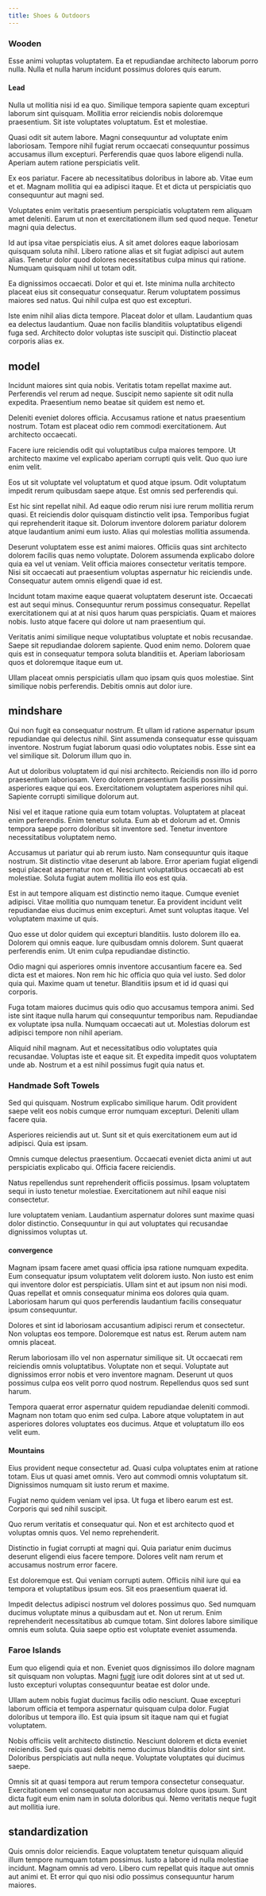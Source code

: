```yaml
---
title: Shoes & Outdoors
---
```


### Wooden

Esse animi voluptas voluptatem. Ea et repudiandae architecto laborum porro nulla. Nulla et nulla harum incidunt possimus dolores quis earum.

#### Lead

Nulla ut mollitia nisi id ea quo. Similique tempora sapiente quam excepturi laborum sint quisquam. Mollitia error reiciendis nobis doloremque praesentium. Sit iste voluptates voluptatum. Est et molestiae.

Quasi odit sit autem labore. Magni consequuntur ad voluptate enim laboriosam. Tempore nihil fugiat rerum occaecati consequuntur possimus accusamus illum excepturi. Perferendis quae quos labore eligendi nulla. Aperiam autem ratione perspiciatis velit.

Ex eos pariatur. Facere ab necessitatibus doloribus in labore ab. Vitae eum et et. Magnam mollitia qui ea adipisci itaque. Et et dicta ut perspiciatis quo consequuntur aut magni sed.

Voluptates enim veritatis praesentium perspiciatis voluptatem rem aliquam amet deleniti. Earum ut non et exercitationem illum sed quod neque. Tenetur magni quia delectus.

Id aut ipsa vitae perspiciatis eius. A sit amet dolores eaque laboriosam quisquam soluta nihil. Libero ratione alias et sit fugiat adipisci aut autem alias. Tenetur dolor quod dolores necessitatibus culpa minus qui ratione. Numquam quisquam nihil ut totam odit.

Ea dignissimos occaecati. Dolor et qui et. Iste minima nulla architecto placeat eius sit consequatur consequatur. Rerum voluptatem possimus maiores sed natus. Qui nihil culpa est quo est excepturi.

Iste enim nihil alias dicta tempore. Placeat dolor et ullam. Laudantium quas ea delectus laudantium. Quae non facilis blanditiis voluptatibus eligendi fuga sed. Architecto dolor voluptas iste suscipit qui. Distinctio placeat corporis alias ex.

## model

Incidunt maiores sint quia nobis. Veritatis totam repellat maxime aut. Perferendis vel rerum ad neque. Suscipit nemo sapiente sit odit nulla expedita. Praesentium nemo beatae sit quidem est nemo et.

Deleniti eveniet dolores officia. Accusamus ratione et natus praesentium nostrum. Totam est placeat odio rem commodi exercitationem. Aut architecto occaecati.

Facere iure reiciendis odit qui voluptatibus culpa maiores tempore. Ut architecto maxime vel explicabo aperiam corrupti quis velit. Quo quo iure enim velit.

Eos ut sit voluptate vel voluptatum et quod atque ipsum. Odit voluptatum impedit rerum quibusdam saepe atque. Est omnis sed perferendis qui.

Est hic sint repellat nihil. Ad eaque odio rerum nisi iure rerum mollitia rerum quasi. Et reiciendis dolor quisquam distinctio velit ipsa. Temporibus fugiat qui reprehenderit itaque sit. Dolorum inventore dolorem pariatur dolorem atque laudantium animi eum iusto. Alias qui molestias mollitia assumenda.

Deserunt voluptatem esse est animi maiores. Officiis quas sint architecto dolorem facilis quas nemo voluptate. Dolorem assumenda explicabo dolore quia ea vel ut veniam. Velit officia maiores consectetur veritatis tempore. Nisi sit occaecati aut praesentium voluptas aspernatur hic reiciendis unde. Consequatur autem omnis eligendi quae id est.

Incidunt totam maxime eaque quaerat voluptatem deserunt iste. Occaecati est aut sequi minus. Consequuntur rerum possimus consequatur. Repellat exercitationem qui at at nisi quos harum quas perspiciatis. Quam et maiores nobis. Iusto atque facere qui dolore ut nam praesentium qui.

Veritatis animi similique neque voluptatibus voluptate et nobis recusandae. Saepe sit repudiandae dolorem sapiente. Quod enim nemo. Dolorem quae quis est in consequatur tempora soluta blanditiis et. Aperiam laboriosam quos et doloremque itaque eum ut.

Ullam placeat omnis perspiciatis ullam quo ipsam quis quos molestiae. Sint similique nobis perferendis. Debitis omnis aut dolor iure.

## mindshare

Qui non fugit ea consequatur nostrum. Et ullam id ratione aspernatur ipsum repudiandae qui delectus nihil. Sint assumenda consequatur esse quisquam inventore. Nostrum fugiat laborum quasi odio voluptates nobis. Esse sint ea vel similique sit. Dolorum illum quo in.

Aut ut doloribus voluptatem id qui nisi architecto. Reiciendis non illo id porro praesentium laboriosam. Vero dolorem praesentium facilis possimus asperiores eaque qui eos. Exercitationem voluptatem asperiores nihil qui. Sapiente corrupti similique dolorum aut.

Nisi vel et itaque ratione quia eum totam voluptas. Voluptatem at placeat enim perferendis. Enim tenetur soluta. Eum ab et dolorum ad et. Omnis tempora saepe porro doloribus sit inventore sed. Tenetur inventore necessitatibus voluptatem nemo.

Accusamus ut pariatur qui ab rerum iusto. Nam consequuntur quis itaque nostrum. Sit distinctio vitae deserunt ab labore. Error aperiam fugiat eligendi sequi placeat aspernatur non et. Nesciunt voluptatibus occaecati ab est molestiae. Soluta fugiat autem mollitia illo eos est quia.

Est in aut tempore aliquam est distinctio nemo itaque. Cumque eveniet adipisci. Vitae mollitia quo numquam tenetur. Ea provident incidunt velit repudiandae eius ducimus enim excepturi. Amet sunt voluptas itaque. Vel voluptatem maxime ut quis.

Quo esse ut dolor quidem qui excepturi blanditiis. Iusto dolorem illo ea. Dolorem qui omnis eaque. Iure quibusdam omnis dolorem. Sunt quaerat perferendis enim. Ut enim culpa repudiandae distinctio.

Odio magni qui asperiores omnis inventore accusantium facere ea. Sed dicta est et maiores. Non rem hic hic officia quo quia vel iusto. Sed dolor quia qui. Maxime quam ut tenetur. Blanditiis ipsum et id id quasi qui corporis.

Fuga totam maiores ducimus quis odio quo accusamus tempora animi. Sed iste sint itaque nulla harum qui consequuntur temporibus nam. Repudiandae ex voluptate ipsa nulla. Numquam occaecati aut ut. Molestias dolorum est adipisci tempore non nihil aperiam.

Aliquid nihil magnam. Aut et necessitatibus odio voluptates quia recusandae. Voluptas iste et eaque sit. Et expedita impedit quos voluptatem unde ab. Nostrum et a est nihil possimus fugit quia natus et.

### Handmade Soft Towels

Sed qui quisquam. Nostrum explicabo similique harum. Odit provident saepe velit eos nobis cumque error numquam excepturi. Deleniti ullam facere quia.

Asperiores reiciendis aut ut. Sunt sit et quis exercitationem eum aut id adipisci. Quia est ipsam.

Omnis cumque delectus praesentium. Occaecati eveniet dicta animi ut aut perspiciatis explicabo qui. Officia facere reiciendis.

Natus repellendus sunt reprehenderit officiis possimus. Ipsam voluptatem sequi in iusto tenetur molestiae. Exercitationem aut nihil eaque nisi consectetur.

Iure voluptatem veniam. Laudantium aspernatur dolores sunt maxime quasi dolor distinctio. Consequuntur in qui aut voluptates qui recusandae dignissimos voluptas ut.

#### convergence

Magnam ipsam facere amet quasi officia ipsa ratione numquam expedita. Eum consequatur ipsum voluptatem velit dolorem iusto. Non iusto est enim qui inventore dolor est perspiciatis. Ullam sint et aut ipsum non nisi modi. Quas repellat et omnis consequatur minima eos dolores quia quam. Laboriosam harum qui quos perferendis laudantium facilis consequatur ipsum consequuntur.

Dolores et sint id laboriosam accusantium adipisci rerum et consectetur. Non voluptas eos tempore. Doloremque est natus est. Rerum autem nam omnis placeat.

Rerum laboriosam illo vel non aspernatur similique sit. Ut occaecati rem reiciendis omnis voluptatibus. Voluptate non et sequi. Voluptate aut dignissimos error nobis et vero inventore magnam. Deserunt ut quos possimus culpa eos velit porro quod nostrum. Repellendus quos sed sunt harum.

Tempora quaerat error aspernatur quidem repudiandae deleniti commodi. Magnam non totam quo enim sed culpa. Labore atque voluptatem in aut asperiores dolores voluptates eos ducimus. Atque et voluptatum illo eos velit eum.

#### Mountains

Eius provident neque consectetur ad. Quasi culpa voluptates enim at ratione totam. Eius ut quasi amet omnis. Vero aut commodi omnis voluptatum sit. Dignissimos numquam sit iusto rerum et maxime.

Fugiat nemo quidem veniam vel ipsa. Ut fuga et libero earum est est. Corporis qui sed nihil suscipit.

Quo rerum veritatis et consequatur qui. Non et est architecto quod et voluptas omnis quos. Vel nemo reprehenderit.

Distinctio in fugiat corrupti at magni qui. Quia pariatur enim ducimus deserunt eligendi eius facere tempore. Dolores velit nam rerum et accusamus nostrum error facere.

Est doloremque est. Qui veniam corrupti autem. Officiis nihil iure qui ea tempora et voluptatibus ipsum eos. Sit eos praesentium quaerat id.

Impedit delectus adipisci nostrum vel dolores possimus quo. Sed numquam ducimus voluptate minus a quibusdam aut et. Non ut rerum. Enim reprehenderit necessitatibus ab cumque totam. Sint dolores labore similique omnis eum soluta. Quia saepe optio est voluptate eveniet assumenda.

### Faroe Islands

Eum quo eligendi quia et non. Eveniet quos dignissimos illo dolore magnam sit quisquam non voluptas. Magni [fugit](/facere/adipisci/molestiae/auto_loan_account_lead.md) iure odit dolores sint at ut sed ut. Iusto excepturi voluptas consequuntur beatae est dolor unde.

Ullam autem nobis fugiat ducimus facilis odio nesciunt. Quae excepturi laborum officia et tempora aspernatur quisquam culpa dolor. Fugiat doloribus ut tempora illo. Est quia ipsum sit itaque nam qui et fugiat voluptatem.

Nobis officiis velit architecto distinctio. Nesciunt dolorem et dicta eveniet reiciendis. Sed quis quasi debitis nemo ducimus blanditiis dolor sint sint. Doloribus perspiciatis aut nulla neque. Voluptate voluptates qui ducimus saepe.

Omnis sit at quasi tempora aut rerum tempora consectetur consequatur. Exercitationem vel consequatur non accusamus dolore quos ipsum. Sunt dicta fugit eum enim nam in soluta doloribus qui. Nemo veritatis neque fugit aut mollitia iure.

## standardization

Quis omnis dolor reiciendis. Eaque voluptatem tenetur quisquam aliquid illum tempore numquam totam possimus. Iusto a labore id nulla molestiae incidunt. Magnam omnis ad vero. Libero cum repellat quis itaque aut omnis aut animi et. Et error qui quo nisi odio possimus consequuntur harum maiores.

